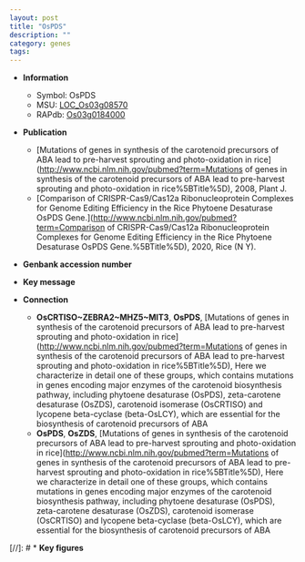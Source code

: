 ```yaml
---
layout: post
title: "OsPDS"
description: ""
category: genes
tags: 
---
```


* **Information**  
    + Symbol: OsPDS  
    + MSU: [LOC_Os03g08570](http://rice.uga.edu/cgi-bin/ORF_infopage.cgi?orf=LOC_Os03g08570)  
    + RAPdb: [Os03g0184000](http://rapdb.dna.affrc.go.jp/viewer/gbrowse_details/irgsp1?name=Os03g0184000)  

* **Publication**  
    + [Mutations of genes in synthesis of the carotenoid precursors of ABA lead to pre-harvest sprouting and photo-oxidation in rice](http://www.ncbi.nlm.nih.gov/pubmed?term=Mutations of genes in synthesis of the carotenoid precursors of ABA lead to pre-harvest sprouting and photo-oxidation in rice%5BTitle%5D), 2008, Plant J.
    + [Comparison of CRISPR-Cas9/Cas12a Ribonucleoprotein Complexes for Genome Editing Efficiency in the Rice Phytoene Desaturase OsPDS Gene.](http://www.ncbi.nlm.nih.gov/pubmed?term=Comparison of CRISPR-Cas9/Cas12a Ribonucleoprotein Complexes for Genome Editing Efficiency in the Rice Phytoene Desaturase OsPDS Gene.%5BTitle%5D), 2020, Rice (N Y).

* **Genbank accession number**  

* **Key message**  

* **Connection**  
    + __OsCRTISO~ZEBRA2~MHZ5~MIT3__, __OsPDS__, [Mutations of genes in synthesis of the carotenoid precursors of ABA lead to pre-harvest sprouting and photo-oxidation in rice](http://www.ncbi.nlm.nih.gov/pubmed?term=Mutations of genes in synthesis of the carotenoid precursors of ABA lead to pre-harvest sprouting and photo-oxidation in rice%5BTitle%5D), Here we characterize in detail one of these groups, which contains mutations in genes encoding major enzymes of the carotenoid biosynthesis pathway, including phytoene desaturase (OsPDS), zeta-carotene desaturase (OsZDS), carotenoid isomerase (OsCRTISO) and lycopene beta-cyclase (beta-OsLCY), which are essential for the biosynthesis of carotenoid precursors of ABA
    + __OsPDS__, __OsZDS__, [Mutations of genes in synthesis of the carotenoid precursors of ABA lead to pre-harvest sprouting and photo-oxidation in rice](http://www.ncbi.nlm.nih.gov/pubmed?term=Mutations of genes in synthesis of the carotenoid precursors of ABA lead to pre-harvest sprouting and photo-oxidation in rice%5BTitle%5D), Here we characterize in detail one of these groups, which contains mutations in genes encoding major enzymes of the carotenoid biosynthesis pathway, including phytoene desaturase (OsPDS), zeta-carotene desaturase (OsZDS), carotenoid isomerase (OsCRTISO) and lycopene beta-cyclase (beta-OsLCY), which are essential for the biosynthesis of carotenoid precursors of ABA

[//]: # * **Key figures**  


